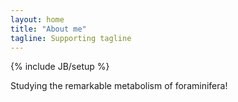 ```yaml
---
layout: home
title: "About me"
tagline: Supporting tagline
---
```

{% include JB/setup %}

Studying the remarkable metabolism of foraminifera!
